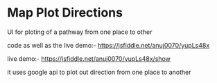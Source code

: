 # Map Plot Directions
UI for ploting of a pathway from one place to other

code as well as the live demo:- https://jsfiddle.net/anuj0070/yupLs48x

live demo:- https://jsfiddle.net/anuj0070/yupLs48x/show

it uses google api to plot out direction from one place to another
